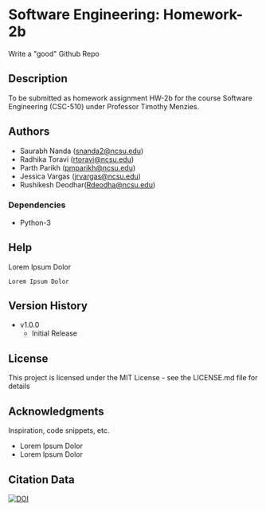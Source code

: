 # Software Engineering: Homework-2b

Write a "good" Github Repo

## Description

To be submitted as homework assignment HW-2b for the course Software Engineering (CSC-510) under Professor Timothy Menzies.

## Authors

* Saurabh Nanda    (snanda2@ncsu.edu)
* Radhika Toravi   (rtoravi@ncsu.edu)
* Parth Parikh     (pmparikh@ncsu.edu)
* Jessica Vargas   (jrvargas@ncsu.edu)
* Rushikesh Deodhar(Rdeodha@ncsu.edu)

### Dependencies

* Python-3


## Help

Lorem Ipsum Dolor
```
Lorem Ipsum Dolor
```

## Version History

* v1.0.0
    * Initial Release

## License

This project is licensed under the MIT License - see the LICENSE.md file for details

## Acknowledgments

Inspiration, code snippets, etc.
* Lorem Ipsum Dolor
* Lorem Ipsum Dolor

## Citation Data
[![DOI](https://zenodo.org/badge/DOI/10.5281/zenodo.5348588.svg)](https://doi.org/10.5281/zenodo.5348588)
